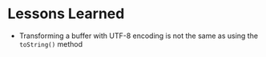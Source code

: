 # Lessons Learned
* Transforming a buffer with UTF-8 encoding is not the same as using the
`toString()` method